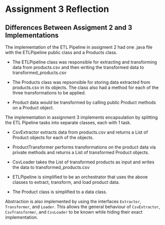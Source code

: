 # Assignment 3 Reflection

##  Differences Between Assigment 2 and 3 Implementations

The implementation of the ETL Pipeline in assigment 2 had one .java file with the ETLPipeline public class and a Products class.

* The ETLPipeline class was responsible for extracting and transforming data from products.csv and then writing the transformed data
to transformed_products.csv

* The Products class was repsonsible for storing data extracted from products.csv in its objects. The class also had a method for each of the three transformations to be applied.

* Product data would be transformed by calling public Product methods on a Product object.

The implementation in assignment 3 implements encapsulation by splitting the ETL Pipeline tasks into separate classes, each with 1 task.

* CsvExtractor extracts data from products.csv and returns a List of Product objects for each of the objects.

* ProductTransformer performs transformations on the product data via private methods and returns a List of transformed Product objects.

* CsvLoader takes the List of transformed products as input and writes the data to transformed_products.csv

* ETLPipeline is simplified to be an orchestrator that uses the above classes to extract, transform, and load product data.

* The Product class is simplified to a data class.

Abstraction is also implemented by using the interfaces `Extractor`, `Transformer`, and `Loader`. This allows the general behaviour of `CsvExtractor`, `CsvTransformer`, and `CsvLoader` to be known while hiding their exact implementation.